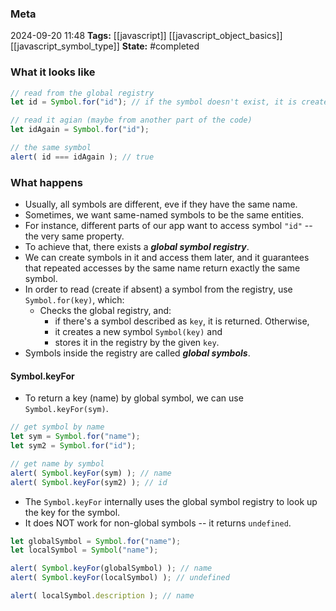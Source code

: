### Meta
2024-09-20 11:48
**Tags:** [[javascript]] [[javascript_object_basics]] [[javascript_symbol_type]]
**State:** #completed  

### What it looks like
```JavaScript title:app.js
// read from the global registry
let id = Symbol.for("id"); // if the symbol doesn't exist, it is created

// read it agian (maybe from another part of the code)
let idAgain = Symbol.for("id");

// the same symbol
alert( id === idAgain ); // true
```

### What happens
- Usually, all symbols are different, eve if they have the same name.
- Sometimes, we want same-named symbols to be the same entities.
- For instance, different parts of our app want to access symbol `"id"` -- the very same property.
- To achieve that, there exists a ***global symbol registry***.
- We can create symbols in it and access them later, and it guarantees that repeated accesses by the same name return exactly the same symbol.
- In order to read (create if absent) a symbol from the registry, use `Symbol.for(key)`, which:
	- Checks the global registry, and:
		- if there's a symbol described as `key`, it is returned. Otherwise,
		- it creates a new symbol `Symbol(key)` and
		- stores it in the registry by the given `key`.
- Symbols inside the registry are called ***global symbols***.

#### Symbol.keyFor
- To return a key (name) by global symbol, we can use `Symbol.keyFor(sym)`.

```JavaScript title:app.js
// get symbol by name
let sym = Symbol.for("name");
let sym2 = Symbol.for("id");

// get name by symbol
alert( Symbol.keyFor(sym) ); // name
alert( Symbol.keyFor(sym2) ); // id
```

- The `Symbol.keyFor` internally uses the global symbol registry to look up the key for the symbol.
- It does NOT work for non-global symbols -- it returns `undefined`.

```JavaScript title:app.js
let globalSymbol = Symbol.for("name");
let localSymbol = Symbol("name");

alert( Symbol.keyFor(globalSymbol) ); // name
alert( Symbol.keyFor(localSymbol) ); // undefined

alert( localSymbol.description ); // name
```